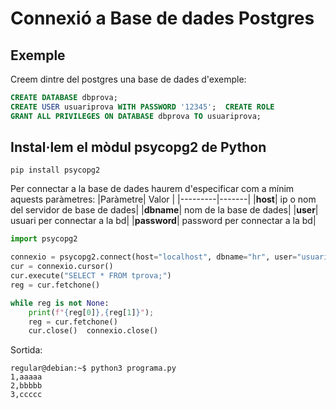 # Connexió a Base de dades Postgres

## Exemple

Creem dintre del postgres una base de dades d'exemple:

```sql
CREATE DATABASE dbprova;  
CREATE USER usuariprova WITH PASSWORD '12345';  CREATE ROLE
GRANT ALL PRIVILEGES ON DATABASE dbprova TO usuariprova;
```


## Instal·lem el mòdul psycopg2 de Python

```
pip install psycopg2
```

Per connectar a la base de dades haurem d'especificar com a mínim aquests paràmetres:
|Paràmetre| Valor |
|---------|-------|
|**host**| ip o nom del servidor de base de dades|
|**dbname**| nom de la base de dades|
|**user**| usuari per connectar a la bd|
|**password**| password per connectar a la bd|


```python
import psycopg2

connexio = psycopg2.connect(host="localhost", dbname="hr", user="usuariprova", password="12345")  
cur = connexio.cursor()
cur.execute("SELECT * FROM tprova;")  
reg = cur.fetchone()

while reg is not None:  
    print(f"{reg[0]},{reg[1]}");  
    reg = cur.fetchone()
    cur.close()  connexio.close()
```

Sortida:
```
regular@debian:~$ python3 programa.py
1,aaaaa  
2,bbbbb  
3,ccccc
```